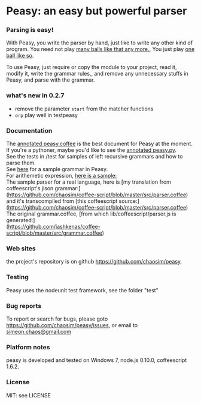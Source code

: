 # Peasy: an easy but powerful parser
### Parsing is easy!

With Peasy, you write the parser by hand, just like to write any other kind of program.
You need not play [many balls like that any more.](https://raw.github.com/chaosim/peasy/master/doc/ballacrobatics.jpg),
You just play [one ball like so](https://raw.github.com/chaosim/peasy/master/doc/dolphinball.jpg).

To use Peasy, just require or copy the module to your project, read it, modify it, write the grammar rules,, and
remove any unnecessary stuffs in Peasy, and parse with the grammar.<br/>

### what's new in 0.2.7
  * remove the parameter `start` from the matcher functions
  * `orp` play well in testpeasy

### Documentation
The [annotated peasy.coffee](http://chaosim.github.io/peasy/doc/peasy.html) is the best document for Peasy at the moment.<br/>
If you're a pythoner, maybe you'd like to see the [annotated peasy.py](http://chaosim.github.io/peasy/doc/pypeasy.html).<br/>
See the tests in /test for samples of left recursive grammars and how to parse them.<br/>
See [here](http://chaosim.github.io/peasy/doc/peasy.html#peasysample) for a sample grammar in Peasy.<br/>
For arithemetic expression, [here is a sample:](https://github.com/chaosim/peasy/blob/master/samples/arithmatic.coffee)<br/>
The sample parser for a real language, here is [my translation from coffeescript's jison grammar:] <br/>
(https://github.com/chaosim/coffee-script/blob/master/src/parser.coffee) <br/>
and it's transcompiled from [this coffeescript source:] <br/>
(https://github.com/chaosim/coffee-script/blob/master/src/parser.coffee)<br/>
The original grammar.coffee, [from which lib/coffeescript/parser.js is generated:]<br/>
(https://github.com/jashkenas/coffee-script/blob/master/src/grammar.coffee)

### Web sites
the project's repository is on github <https://github.com/chaosim/peasy>.

### Testing
Peasy uses the nodeunit test framework, see the folder "test"

### Bug reports
To report or search for bugs, please goto <https://github.com/chaosim/peasy/issues>, or email to simeon.chaos@gmail.com

### Platform notes
peasy is developed and tested on Windows 7, node.js 0.10.0, coffeescript 1.6.2.

### License
MIT: see LICENSE

